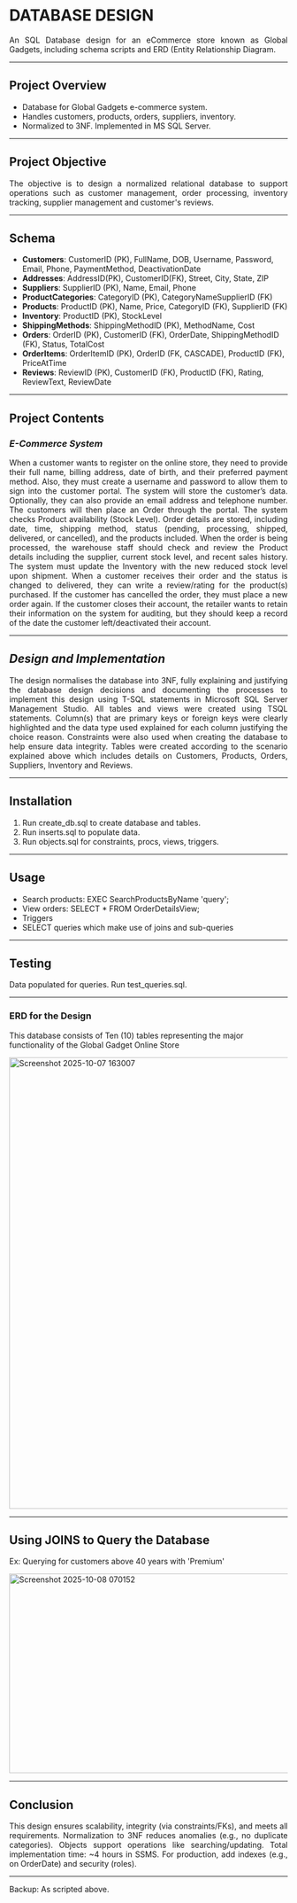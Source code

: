 # DATABASE DESIGN
<p align = 'justify'>
  An SQL Database design for an eCommerce store known as Global Gadgets, including schema scripts and ERD (Entity Relationship Diagram.
</p>

---
## Project Overview
- Database for Global Gadgets e-commerce system.
- Handles customers, products, orders, suppliers, inventory.
- Normalized to 3NF. Implemented in MS SQL Server.

---

##  Project Objective
<p align = 'justify'>
The objective is to design a normalized relational database to support operations such as customer management, order processing, 
inventory tracking, supplier management and customer's reviews.
</p>

---

## Schema
- **Customers**: CustomerID (PK), FullName, DOB, Username, Password, Email, Phone, PaymentMethod, DeactivationDate
- **Addresses**: AddressID(PK), CustomerID(FK), Street, City, State, ZIP
- **Suppliers**: SupplierID (PK), Name, Email, Phone
- **ProductCategories**: CategoryID (PK), CategoryNameSupplierID (FK)
- **Products**: ProductID (PK), Name, Price, CategoryID (FK), SupplierID (FK)
- **Inventory**: ProductID (PK), StockLevel
- **ShippingMethods**: ShippingMethodID (PK), MethodName, Cost
- **Orders**: OrderID (PK), CustomerID (FK), OrderDate, ShippingMethodID (FK), Status, TotalCost
- **OrderItems**: OrderItemID (PK), OrderID (FK, CASCADE), ProductID (FK), PriceAtTime
- **Reviews**: ReviewID (PK), CustomerID (FK), ProductID (FK), Rating, ReviewText, ReviewDate

---

## Project Contents
### _E-Commerce System_
<p align = 'justify'>
When a customer wants to register on the online store, they need to provide their full name, billing 
address, date of birth, and their preferred payment method. Also, they must create a username and 
password to allow them to sign into the customer portal. The system will store the customer’s data. 
Optionally, they can also provide an email address and telephone number. 
The customers will then place an Order through the portal. The system checks Product availability 
(Stock Level). Order details are stored, including date, time, shipping method, status (pending, 
processing, shipped, delivered, or cancelled), and the products included. 
When the order is being processed, the warehouse staff should check and review the Product details 
including the supplier, current stock level, and recent sales history. The system must update the 
Inventory with the new reduced stock level upon shipment. 
When a customer receives their order and the status is changed to delivered, they can write a 
review/rating for the product(s) purchased. If the customer has cancelled the order, they must place 
a new order again. If the customer closes their account, the retailer wants to retain their information 
on the system for auditing, but they should keep a record of the date the customer left/deactivated 
their account.
</p>  

---

## _Design and Implementation_
<p align = 'justify'>
The design normalises the database into 3NF, fully explaining and 
justifying the database design decisions and documenting the processes to implement this design using T-SQL statements 
in Microsoft SQL Server Management Studio. All tables and views were created using TSQL statements. 
Column(s) that are primary keys or foreign keys were clearly highlighted and the data type used explained for each column 
justifying the choice reason. Constraints were also used when creating the database to help ensure data integrity. 
Tables were created according to the scenario explained above which includes details on Customers, Products, Orders, Suppliers, 
Inventory and Reviews.
</p>

  ---

## Installation
1. Run create_db.sql to create database and tables.
2. Run inserts.sql to populate data.
3. Run objects.sql for constraints, procs, views, triggers.
---

## Usage
- Search products: EXEC SearchProductsByName 'query';
- View orders: SELECT * FROM OrderDetailsView;
- Triggers
- SELECT queries which make use of joins and sub-queries
---

## Testing
Data populated for queries. Run test_queries.sql.

---

### ERD for the Design
This database consists of Ten (10) tables representing the major functionality of the Global Gadget Online Store

<img width="1401" height="815" alt="Screenshot 2025-10-07 163007" src="https://github.com/user-attachments/assets/94ae1c4a-8dc8-40c5-a1ce-45f4404e7de0" />

---

## Using JOINS to Query the Database
Ex: Querying for customers above 40 years with 'Premium'

<img width="805" height="360" alt="Screenshot 2025-10-08 070152" src="https://github.com/user-attachments/assets/3539df36-840a-408b-b62b-5ea377ed6532" />


---

## Conclusion
<p align = 'justify'>
This design ensures scalability, integrity (via constraints/FKs), and meets all requirements. Normalization to 3NF reduces anomalies (e.g., no duplicate categories). 
Objects support operations like searching/updating. Total implementation time: ~4 hours in SSMS. For production, add indexes (e.g., on OrderDate) and security (roles). 
</p>

---


  
Backup: As scripted above.

